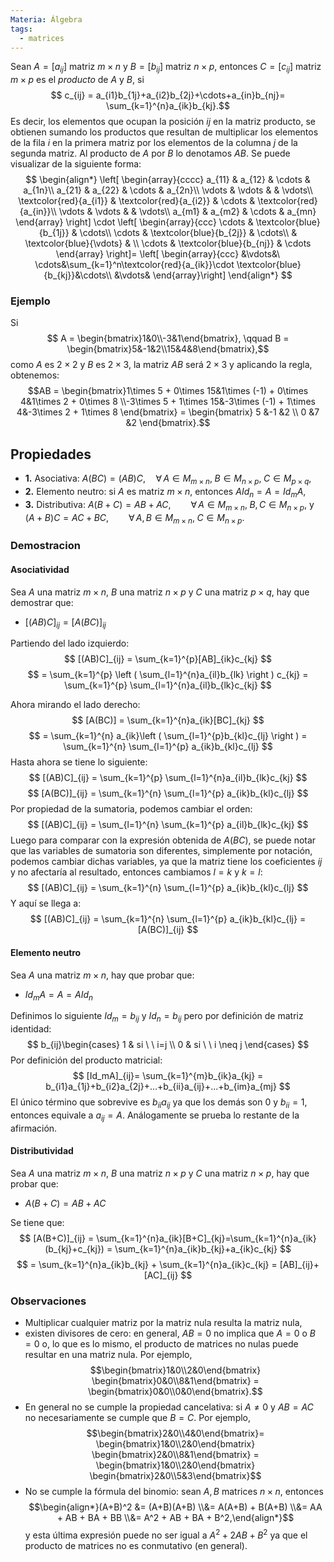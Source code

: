 ```yaml
---
Materia: Álgebra
tags:
  - matrices
---
```

Sean $A=[a_{ij}]$ matriz $m \times n$ y $B=[b_{ij}]$ matriz $n \times p$, entonces $C=[c_{ij}]$ matriz $m \times p$  es el *producto* de $A$ y $B$, si $$ c_{ij} = a_{i1}b_{1j}+a_{i2}b_{2j}+\cdots+a_{in}b_{nj}= \sum_{k=1}^{n}a_{ik}b_{kj}.$$ Es decir, los elementos que ocupan la posición $ij$ en la matriz producto, se obtienen sumando 	los productos que resultan de multiplicar los elementos de la fila $i$ en la primera matriz por los elementos de la columna $j$ de la segunda matriz. Al producto de $A$ por $B$ lo denotamos $AB$. Se puede visualizar de la siguiente forma:
$$ \begin{align*} \left[ \begin{array}{cccc} a_{11} & a_{12} & \cdots & a_{1n}\\ a_{21} & a_{22} & \cdots & a_{2n}\\ \vdots & \vdots & & \vdots\\ \textcolor{red}{a_{i1}} & \textcolor{red}{a_{i2}} & \cdots & \textcolor{red}{a_{in}}\\  \vdots & \vdots & & \vdots\\ a_{m1} & a_{m2} & \cdots & a_{mn} \end{array} \right] \cdot \left[ \begin{array}{ccc} \cdots & \textcolor{blue}{b_{1j}} & \cdots\\  \cdots & \textcolor{blue}{b_{2j}} & \cdots\\ & \textcolor{blue}{\vdots} & \\ \cdots & \textcolor{blue}{b_{nj}} & \cdots \end{array} \right]= \left[ \begin{array}{ccc} &\vdots&\ \cdots&\sum_{k=1}^n\textcolor{red}{a_{ik}}\cdot \textcolor{blue}{b_{kj}}&\cdots\\ &\vdots& \end{array}\right] \end{align*}
$$

### Ejemplo
Si $$ A = \begin{bmatrix}1&0\\-3&1\end{bmatrix}, \qquad B = \begin{bmatrix}5&-1&2\\15&4&8\end{bmatrix},$$ como $A$ es $2 \times 2$ y $B$ es $2 \times 3$, la matriz $AB$ será $2 \times 3$ y  aplicando la regla, obtenemos: $$AB = \begin{bmatrix}1\times  5 + 0\times 15&1\times (-1) + 0\times 4&1\times 2 + 0\times 8 \\-3\times 5 + 1\times 15&-3\times (-1) + 1\times 4&-3\times 2 + 1\times 8 \end{bmatrix} = \begin{bmatrix} 5 &-1 &2  \\ 0 &7 &2 \end{bmatrix}.$$

## Propiedades
- **1.** Asociativa: $A (B C) = (A B) C, \quad\forall\, A \in M_{m \times n}, \;B \in M_{n \times p}, \;C  \in M_{p \times q},$
- **2.** Elemento neutro: si  $A$ es matriz $m \times n$,  entonces $AId_{n} = A = Id_{m}A,$
- **3.** Distributiva: $A(B + C) = AB + AC,\qquad \forall\, A \in M_{m \times n}, \;B, C \in M_{n \times p},$ y $(A+ B)C = AC + BC,\qquad \forall\, A, B \in M_{m \times n}, \; C \in M_{n \times p}.$

### Demostracion
#### Asociatividad
Sea $A$ una matriz $m\times n$, $B$ una matriz $n\times p$ y $C$ una matriz $p\times q$, hay que demostrar que:
- $[(AB)C]_{ij}=[A(BC)]_{ij}$

Partiendo del lado izquierdo:
$$
[(AB)C]_{ij} = \sum_{k=1}^{p}[AB]_{ik}c_{kj}
$$
$$
= \sum_{k=1}^{p} \left (  \sum_{l=1}^{n}a_{il}b_{lk} \right ) c_{kj} = \sum_{k=1}^{p}  \sum_{l=1}^{n}a_{il}b_{lk}c_{kj}
$$

Ahora mirando el lado derecho:
$$
[A(BC)] = \sum_{k=1}^{n}a_{ik}[BC]_{kj}
$$
$$
= \sum_{k=1}^{n} a_{ik}\left (  \sum_{l=1}^{p}b_{kl}c_{lj} \right ) = \sum_{k=1}^{n} \sum_{l=1}^{p} a_{ik}b_{kl}c_{lj}
$$
Hasta ahora se tiene lo siguiente:
$$
[(AB)C]_{ij} = \sum_{k=1}^{p}  \sum_{l=1}^{n}a_{il}b_{lk}c_{kj}
$$
$$
[A(BC)]_{ij} = \sum_{k=1}^{n} \sum_{l=1}^{p} a_{ik}b_{kl}c_{lj}
$$
Por propiedad de la sumatoria, podemos cambiar el orden:
$$
[(AB)C]_{ij} = \sum_{l=1}^{n} \sum_{k=1}^{p} a_{il}b_{lk}c_{kj}
$$
Luego para comparar con la expresión obtenida de $A(BC)$, se puede notar que las variables de sumatoria son diferentes, simplemente por notación, podemos cambiar dichas variables, ya que la matriz tiene los coeficientes $ij$ y no afectaría al resultado, entonces cambiamos $l=k$ y $k=l$:
$$
[(AB)C]_{ij} = \sum_{k=1}^{n} \sum_{l=1}^{p} a_{ik}b_{kl}c_{lj}
$$
Y aquí se llega a:
$$
[(AB)C]_{ij} = \sum_{k=1}^{n} \sum_{l=1}^{p} a_{ik}b_{kl}c_{lj} = [A(BC)]_{ij}
$$
#### Elemento neutro
Sea $A$ una matriz $m\times n$, hay que probar que:
-  $Id_mA=A=AId_n$

Definimos lo siguiente $Id_m=b_{ij}$ y $Id_n=b_{ij}$ pero por definición de matriz identidad:
$$
b_{ij}\begin{cases}
1 & si \ \ i=j \\
0 & si \ \ i \neq j
\end{cases}
$$
Por definición del producto matricial:
$$
[Id_mA]_{ij}= \sum_{k=1}^{m}b_{ik}a_{kj} = b_{i1}a_{1j}+b_{i2}a_{2j}+...+b_{ii}a_{ij}+...+b_{im}a_{mj}
$$
El único término que sobrevive es $b_{ii}a_{ij}$ ya que los demás son $0$ y $b_{ii}=1$, entonces equivale a $a_{ij}=A$. Análogamente se prueba lo restante de la afirmación.

#### Distributividad
Sea $A$ una matriz $m\times n$, $B$ una matriz $n\times p$ y $C$ una matriz $n\times p$, hay que probar que:
- $A(B+C)= AB + AC$

Se tiene que:
$$
[A(B+C)]_{ij} = \sum_{k=1}^{n}a_{ik}[B+C]_{kj}=\sum_{k=1}^{n}a_{ik}(b_{kj}+c_{kj}) = \sum_{k=1}^{n}a_{ik}b_{kj}+a_{ik}c_{kj} 
$$
$$
= \sum_{k=1}^{n}a_{ik}b_{kj} + \sum_{k=1}^{n}a_{ik}c_{kj} = [AB]_{ij}+[AC]_{ij}
$$

### Observaciones
- Multiplicar cualquier matriz por la matriz nula resulta la matriz nula,
- existen divisores de cero: en general, $AB = 0$ no implica que $A = 0$ o $B = 0$  o,  lo que es lo mismo, el producto de matrices no nulas puede resultar en una matriz nula. Por ejemplo, $$\begin{bmatrix}1&0\\2&0\end{bmatrix} \begin{bmatrix}0&0\\8&1\end{bmatrix} = \begin{bmatrix}0&0\\0&0\end{bmatrix}.$$
- En general no se cumple la propiedad cancelativa: si $A\not=0$ y  $AB = AC$ no necesariamente se cumple que $B = C$. Por ejemplo, $$\begin{bmatrix}2&0\\4&0\end{bmatrix}=
                    \begin{bmatrix}1&0\\2&0\end{bmatrix} \begin{bmatrix}2&0\\8&1\end{bmatrix} =
                    \begin{bmatrix}1&0\\2&0\end{bmatrix} \begin{bmatrix}2&0\\5&3\end{bmatrix}$$
- No se cumple la fórmula del binomio: 	sean $A, B$ matrices $n \times n$, entonces $$\begin{align*}(A+B)^2 &= (A+B)(A+B) \\&= A(A+B) + B(A+B) \\&= AA + AB + BA + BB \\&= A^2 + AB + BA + B^2,\end{align*}$$ y  esta última expresión puede no ser  igual a $A^2 + 2AB + B^2$ ya que el producto de matrices no es conmutativo (en general). 
